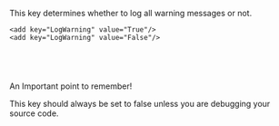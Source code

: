 <properties date="2016-05-11"
SortOrder="103"
/>

This key determines whether to log all warning messages or not.

```
<add key="LogWarning" value="True"/>
<add key="LogWarning" value="False"/>

 

 
```

An Important point to remember!

This key should always be set to false unless you are debugging your source code.
